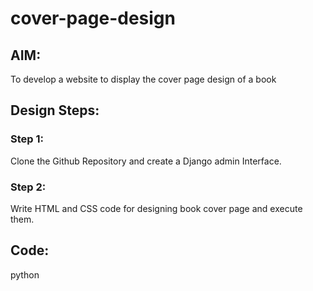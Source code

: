 # cover-page-design
## AIM:
To develop a website to display the cover page design of a book

## Design Steps:

### Step 1:
Clone the Github Repository and create a Django admin Interface.
### Step 2:
Write HTML and CSS code for designing book cover page and execute them.
## Code:
 python
<!DOCTYPE html>
<html lang="en">
    <head>
         <meta name="viewport" 
         content="width=device-width, initial-scale=1.0">
         <style>

        .bookpage{
            width: 500px;
            height: 800px;
            color:black;
            margin-left: auto;
            margin-right: auto;
            padding: 20px;
            font-family: 'Franklin Gothic Medium', 'Arial Narrow', Arial, sans-serif;
            background-image: url(/static/images/image3.jpg);
            background-size: cover;
        }
            

        .insight{
            color: brown;

        }

        
        .hrstyle{
            width:200px;
        }
        .author{
        
            display: inline;
            position: relative;
            color: red;
            top:300px;
            
            font-family:Georgia;
            font-size: medium;
        }
        .booktitle{
            font-family:Arial, Helvetica, sans-serif;
            font-size: larger;
            text-align: center;
            position: relative;
            
        
        }
        .id {
            width:500px;
            position: relative;
            top:350px;
            
        }
        .pub{
            font-size: medium;
            position: relative;
            top:155px;
            left:330px;
        }
        .ed{
            color:green;
            font-size: medium;
            font-family: Verdana;
            position:relative;
            top:320px;

        }
        .subtitle{
            font-family:Tahoma;
            font-size: large;
            position: relative;
            top:40px;
        }
        .mypic{
            position: relative;
            top: 350px;
            left: 390px;
            width: 100px;
            height: 100px;
            background-size: cover;
        }
        </style>
        <title>Book Cover Page</title>
    </head>
    <body>
        <div class="bookpage">
            <div class="insight">
            
            </div>
            <div class="hrstyle">
                
            </div>
            <div class="booktitle">
                <h1> KING KOHLI</h1></div>
            <div class="subtitle">
                One Man Army
            </div>
            <div class="mypic">
                <img src="/static/images/image4.jpg" width="100" height="100" alt="">
            </div>
            <div class="id">
                <hr style="color: indigo;">
            </div>
            <div class="author">
               <p><b>UDHAYA</b></p>
            </div>
            <div class="pub">
               
            </div>
            <div class="ed">
                <b>DJ Edition</b>
            </div>
        </div>
    </body>
</html>




## Output:
### BOOK COVER OUTPUT:
![cover1](https://github.com/UdhayanithiM/cover-page-design/assets/127933352/b7587e3b-252a-4009-8fcf-fa161ff445db)

### Validator output:
![validator1](https://github.com/UdhayanithiM/cover-page-design/assets/127933352/d6ec4ea5-81ba-494a-a4b8-1effb9c188be)

## Result:
Thus the program to create a book cover design is executed successfully.
